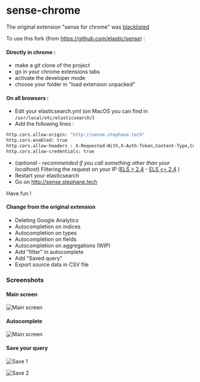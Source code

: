 # sense-chrome

The original extension "sense for chrome" was [blacklisted](https://www.elastic.co/blog/sense-chrome-plugin-malware-issue)

To use this fork (from https://github.com/elastic/sense) :

#### Directly in chrome :

- make a git clone of the project
- go in your chrome extensions tabs
- activate the developer mode
- choose your folder in "load extension unpacked"

#### On all browsers :

- Edit your elasticsearch.yml (on MacOS you can find in `/usr/local/etc/elasticsearch/`)
- Add the following lines :
```bash
http.cors.allow-origin: "http://sense.stephane.tech"
http.cors.enabled: true
http.cors.allow-headers : X-Requested-With,X-Auth-Token,Content-Type,Content-Length,Authorization
http.cors.allow-credentials: true
```
- (_optional - recommended if you call something other than your localhost_) Filtering the request on your IP ([ELS > 2.4](https://www.elastic.co/guide/en/x-pack/current/ip-filtering.html) - [ELS <= 2.4](https://www.elastic.co/guide/en/shield/current/ip-filtering.html) )
- Restart your elasticsearch
- Go on http://sense.stephane.tech

Have fun !


#### Change from the original extension

- Deleting Google Analytics
- Autocompletion on indices
- Autocompletion on types
- Autocompletion on fields
- Autocompletion on aggregations (WIP)
- Add "filter" in autocomplete
- Add "Saved query"
- Export source data in CSV file 

### Screenshots

#### Main screen

![Main screen](https://github.com/StephaneBour/sense-chrome/raw/master/screenshots/main.jpg)

#### Autocomplete

![Main screen](https://github.com/StephaneBour/sense-chrome/raw/master/screenshots/autocomplete.jpg)


#### Save your query

![Save 1](https://github.com/StephaneBour/sense-chrome/raw/master/screenshots/saved-1.jpg)


![Save 2](https://github.com/StephaneBour/sense-chrome/raw/master/screenshots/saved-2.jpg)
